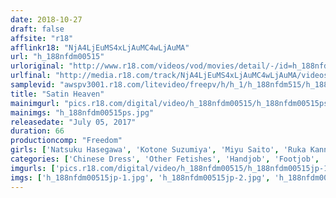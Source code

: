 ```yaml
---
date: 2018-10-27
draft: false
affsite: "r18"
afflinkr18: "NjA4LjEuMS4xLjAuMC4wLjAuMA"
url: "h_188nfdm00515"
urloriginal: "http://www.r18.com/videos/vod/movies/detail/-/id=h_188nfdm00515"
urlfinal: "http://media.r18.com/track/NjA4LjEuMS4xLjAuMC4wLjAuMA/videos/vod/movies/detail/-/id=h_188nfdm00515"
samplevid: "awspv3001.r18.com/litevideo/freepv/h/h_1/h_188nfdm515/h_188nfdm515_dmb_w.mp4"
title: "Satin Heaven"
mainimgurl: "pics.r18.com/digital/video/h_188nfdm00515/h_188nfdm00515ps.jpg"
mainimgs: "h_188nfdm00515ps.jpg"
releasedate: "July 05, 2017"
duration: 66
productioncomp: "Freedom"
girls: ['Natsuku Hasegawa', 'Kotone Suzumiya', 'Miyu Saito', 'Ruka Kanna', 'Yuka Endo', 'Momoka Hatsune']
categories: ['Chinese Dress', 'Other Fetishes', 'Handjob', 'Footjob', 'Face Sitting', 'Masochist Man', 'Hi-Def']
imgurls: ['pics.r18.com/digital/video/h_188nfdm00515/h_188nfdm00515jp-1.jpg', 'pics.r18.com/digital/video/h_188nfdm00515/h_188nfdm00515jp-2.jpg', 'pics.r18.com/digital/video/h_188nfdm00515/h_188nfdm00515jp-3.jpg', 'pics.r18.com/digital/video/h_188nfdm00515/h_188nfdm00515jp-4.jpg', 'pics.r18.com/digital/video/h_188nfdm00515/h_188nfdm00515jp-5.jpg', 'pics.r18.com/digital/video/h_188nfdm00515/h_188nfdm00515jp-6.jpg', 'pics.r18.com/digital/video/h_188nfdm00515/h_188nfdm00515jp-7.jpg', 'pics.r18.com/digital/video/h_188nfdm00515/h_188nfdm00515jp-8.jpg', 'pics.r18.com/digital/video/h_188nfdm00515/h_188nfdm00515jp-9.jpg', 'pics.r18.com/digital/video/h_188nfdm00515/h_188nfdm00515jp-10.jpg', 'pics.r18.com/digital/video/h_188nfdm00515/h_188nfdm00515jp-11.jpg', 'pics.r18.com/digital/video/h_188nfdm00515/h_188nfdm00515jp-12.jpg', 'pics.r18.com/digital/video/h_188nfdm00515/h_188nfdm00515jp-13.jpg', 'pics.r18.com/digital/video/h_188nfdm00515/h_188nfdm00515jp-14.jpg', 'pics.r18.com/digital/video/h_188nfdm00515/h_188nfdm00515jp-15.jpg', 'pics.r18.com/digital/video/h_188nfdm00515/h_188nfdm00515jp-16.jpg', 'pics.r18.com/digital/video/h_188nfdm00515/h_188nfdm00515jp-17.jpg', 'pics.r18.com/digital/video/h_188nfdm00515/h_188nfdm00515jp-18.jpg', 'pics.r18.com/digital/video/h_188nfdm00515/h_188nfdm00515jp-19.jpg', 'pics.r18.com/digital/video/h_188nfdm00515/h_188nfdm00515jp-20.jpg']
imgs: ['h_188nfdm00515jp-1.jpg', 'h_188nfdm00515jp-2.jpg', 'h_188nfdm00515jp-3.jpg', 'h_188nfdm00515jp-4.jpg', 'h_188nfdm00515jp-5.jpg', 'h_188nfdm00515jp-6.jpg', 'h_188nfdm00515jp-7.jpg', 'h_188nfdm00515jp-8.jpg', 'h_188nfdm00515jp-9.jpg', 'h_188nfdm00515jp-10.jpg', 'h_188nfdm00515jp-11.jpg', 'h_188nfdm00515jp-12.jpg', 'h_188nfdm00515jp-13.jpg', 'h_188nfdm00515jp-14.jpg', 'h_188nfdm00515jp-15.jpg', 'h_188nfdm00515jp-16.jpg', 'h_188nfdm00515jp-17.jpg', 'h_188nfdm00515jp-18.jpg', 'h_188nfdm00515jp-19.jpg', 'h_188nfdm00515jp-20.jpg']
---
```

